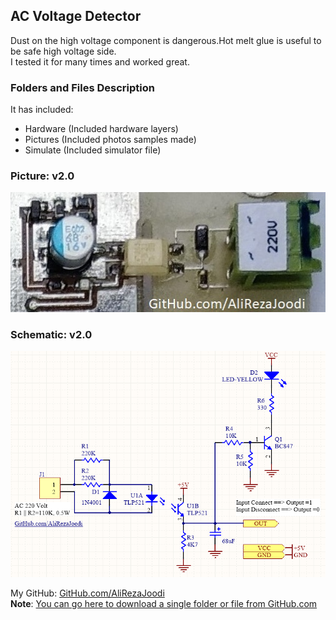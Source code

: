 ## AC Voltage Detector
Dust on the high voltage component is dangerous.Hot melt glue is useful to be safe high voltage side.  
I tested it for many times and worked great.

### Folders and Files Description
It has included:
- Hardware (Included hardware layers)
- Pictures (Included photos samples made)
- Simulate (Included simulator file)

### Picture: v2.0
![](Pictures/V2.0.jpg)

### Schematic: v2.0
![](Hardware/V2.0.png)

My GitHub: [GitHub.com/AliRezaJoodi](https://github.com/AliRezaJoodi)  
**Note**: [You can go here to download a single folder or file from GitHub.com](https://minhaskamal.github.io/DownGit/#/home)
